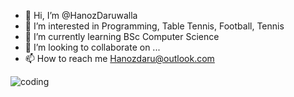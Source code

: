 - 👋 Hi, I’m @HanozDaruwalla
- 👀 I’m interested in Programming, Table Tennis, Football, Tennis
- 🌱 I’m currently learning BSc Computer Science
- 💞️ I’m looking to collaborate on ...
- 📫 How to reach me Hanozdaru@outlook.com

<!---
HanozDaruwalla/HanozDaruwalla is a ✨ special ✨ repository because its `README.md` (this file) appears on your GitHub profile.
You can click the Preview link to take a look at your changes.
--->
![coding](https://user-images.githubusercontent.com/117935268/202926873-0c299e4d-7d21-4068-86e8-62f152701bb8.gif)
